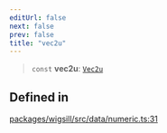 ```yaml
---
editUrl: false
next: false
prev: false
title: "vec2u"
---
```


> `const` **vec2u**: [`Vec2u`](/api/wigsill/data/type-aliases/vec2u/)

## Defined in

[packages/wigsill/src/data/numeric.ts:31](https://github.com/software-mansion-labs/wigsill/blob/3eabd476f023822e50f40404033f5b0520bf8089/packages/wigsill/src/data/numeric.ts#L31)
